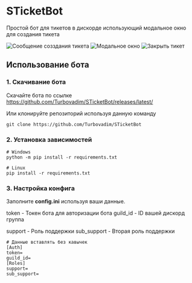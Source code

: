 # STicketBot
Простой бот для тикетов в дискорде использующий модальное окно для создания тикета

![Сообщение созздания тикета](https://turbovadim.ru/github/message.png)
![Модальное окно](https://turbovadim.ru/github/modal.png)
![Закрыть тикет](https://turbovadim.ru/github/close.png)

## Использование бота

### 1. Скачивание бота

Скачайте бота по ссылке https://github.com/Turbovadim/STicketBot/releases/latest/

Или клонируйте репозиторий используя данную команду
```
git clone https://github.com/Turbovadim/STicketBot
```

### 2. Установка зависимостей
```
# Windows
python -m pip install -r requirements.txt

# Linux
pip install -r requirements.txt
```
### 3. Настройка конфига

Заполните **config.ini** используя ваши данные.

token - Токен бота для авторизации бота
guild_id - ID вашей дискорд группа 

support - Роль поддержки
sub_support - Вторая роль поддержки

```
# Данные вставлять без кавычек
[Auth]
token=
guild_id=
[Roles]
support=
sub_support=
```
